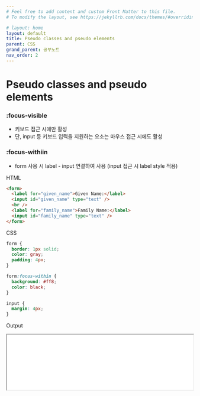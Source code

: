 ```yaml
---
# Feel free to add content and custom Front Matter to this file.
# To modify the layout, see https://jekyllrb.com/docs/themes/#overriding-theme-defaults

# layout: home
layout: default
title: Pseudo classes and pseudo elements
parent: CSS
grand_parent: 공부노트
nav_order: 2
---
```


# Pseudo classes and pseudo elements

### :focus-visible
- 키보드 접근 시에만 활성
- 단, input 등 키보드 입력을 지원하는 요소는 마우스 접근 시에도 활성

### :focus-withiin
- form 사용 시 label - input 연결하여 사용 (input 접근 시 label style 적용)

HTML
```html
<form>
  <label for="given_name">Given Name:</label>
  <input id="given_name" type="text" />
  <br />
  <label for="family_name">Family Name:</label>
  <input id="family_name" type="text" />
</form>
```

CSS
```css
form {
  border: 1px solid;
  color: gray;
  padding: 4px;
}

form:focus-within {
  background: #ff8;
  color: black;
}

input {
  margin: 4px;
}
```

Output
<iframe width="100%" src="../../../assets/pages/focus-within.html"></iframe>